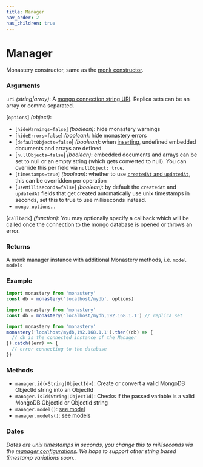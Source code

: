 ```yaml
---
title: Manager
nav_order: 2
has_children: true
---
```


# Manager

Monastery constructor, same as the [monk constructor](https://automattic.github.io/monk/docs/manager/).

### Arguments

`uri` *(string\|array)*: A [mongo connection string URI](https://docs.mongodb.com/manual/reference/connection-string/). Replica sets can be an array or comma separated.

[`options`] *(object)*:
  - [`hideWarnings=false`] *(boolean)*: hide monastery warnings
  - [`hideErrors=false`] *(boolean)*: hide monastery errors
  - [`defaultObjects=false`] *(boolean)*: when [inserting](../model/insert.html#defaults-example), undefined embedded documents and arrays are defined
  - [`nullObjects=false`] *(boolean)*: embedded documents and arrays can be set to null or an empty string (which gets converted to null). You can override this per field via `nullObject: true`.
  - [`timestamps=true`] *(boolean)*: whether to use [`createdAt` and `updatedAt`](../definition), this can be overridden per operation
  - [`useMilliseconds=false`] *(boolean)*: by default the `createdAt` and `updatedAt` fields that get created automatically use unix timestamps in seconds, set this to true to use milliseconds instead.
  - [`mongo options`](http://mongodb.github.io/node-mongodb-native/3.2/reference/connecting/connection-settings/)...

[`callback`] *(function)*: You may optionally specify a callback which will be called once the connection to the mongo database is opened or throws an error.

### Returns

A monk manager instance with additional Monastery methods, i.e. `model` `models`

### Example

```js
import monastery from 'monastery'
const db = monastery('localhost/mydb', options)
```

```js
import monastery from 'monastery'
const db = monastery('localhost/mydb,192.168.1.1') // replica set
```

```js
import monastery from 'monastery'
monastery('localhost/mydb,192.168.1.1').then((db) => {
  // db is the connected instance of the Manager
}).catch((err) => {
  // error connecting to the database
})
```

### Methods

- `manager.id(<String|ObjectId>)`: Create or convert a valid MongoDB ObjectId string into an ObjectId
- `manager.isId(String|ObjectId)`: Checks if the passed variable is a valid MongoDB ObjectId or ObjectId string
- `manager.model()`: [see model](./model.html)
- `manager.models()`: [see models](./models.html)

### Dates

*Dates are unix timestamps in seconds, you change this to milliseconds via the [manager configurations](./manager). We hope to support other string based timestamp variations soon..*
